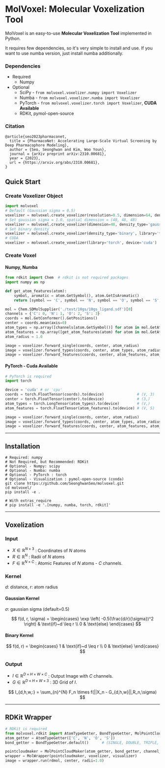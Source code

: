 # MolVoxel: Molecular Voxelization Tool
MolVoxel is an easy-to-use **Molecular Voxelization Tool** implemented in Python.

It requires few dependencies, so it's very simple to install and use. If you want to use numba version, just install numba additionally.

### Dependencies

- Required
  - Numpy
- Optional
  - SciPy - `from molvoxel.voxelizer.numpy import Voxelizer`
  - Numba - `from molvoxel.voxelizer.numba import Voxelizer`
  - PyTorch - `from molvoxel.voxelizer.torch import Voxelizer`, **CUDA Available**
  - RDKit, pymol-open-source

### Citation

```
@article{seo2023pharmaconet,
  title = {PharmacoNet: Accelerating Large-Scale Virtual Screening by Deep Pharmacophore Modeling},
  author = {Seo, Seonghwan and Kim, Woo Youn},
  journal = {arXiv preprint arXiv:2310.00681},
  year = {2023},
  url = {https://arxiv.org/abs/2310.00681},
}
```

## Quick Start

### Create Voxelizer Object
```python
import molvoxel
# Default (Gaussian sigma = 0.5)
voxelizer = molvoxel.create_voxelizer(resolution=0.5, dimension=64, density_type='gaussian', library='numpy')
# Set gaussian sigma = 1.0, spatial dimension = (48, 48, 48)
voxelizer = molvoxel.create_voxelizer(dimension=48, density_type='gaussian', sigma=1.0, library='numba')
# Set binary density
voxelizer = molvoxel.create_voxelizer(density_type='binary', library='torch')
# CUDA
voxelizer = molvoxel.create_voxelizer(library='torch', device='cuda')
```

### Create Voxel
#### Numpy, Numba

```python
from rdkit import Chem  # rdkit is not required packages
import numpy as np

def get_atom_features(atom):
    symbol, aromatic = atom.GetSymbol(), atom.GetIsAromatic()
    return [symbol == 'C', symbol == 'N', symbol == 'O', symbol == 'S', aromatic]

mol = Chem.SDMolSupplier('./test/10gs/10gs_ligand.sdf')[0]
channels = {'C': 0, 'N': 1, 'O': 2, 'S': 3}
coords = mol.GetConformer().GetPositions()                                      # (V, 3)
center = coords.mean(axis=0)                                                    # (3,)
atom_types = np.array([channels[atom.GetSymbol()] for atom in mol.GetAtoms()])  # (V,)
atom_features = np.array([get_atom_features(atom) for atom in mol.GetAtoms()])  # (V, 5)
atom_radius = 1.0                                                               # (scalar)

image = voxelizer.forward_single(coords, center, atom_radius)                   # (1, 64, 64, 64)
image = voxelizer.forward_types(coords, center, atom_types, atom_radius)        # (4, 64, 64, 64)
image = voxelizer.forward_features(coords, center, atom_features, atom_radius)  # (5, 64, 64, 64)
```

#### PyTorch - Cuda Available

```python
# PyTorch is required
import torch

device = 'cuda' # or 'cpu'
coords = torch.FloatTensor(coords).to(device)               # (V, 3)
center = torch.FloatTensor(center).to(device)               # (3,)
atom_types = torch.LongTensor(atom_types).to(device)        # (V,)
atom_features = torch.FloatTensor(atom_features).to(device) # (V, 5)

image = voxelizer.forward_single(coords, center, atom_radius)                   # (1, 64, 64, 64)
image = voxelizer.forward_types(coords, center, atom_types, atom_radius)        # (4, 32, 32, 32)
image = voxelizer.forward_features(coords, center, atom_features, atom_radius)  # (5, 32, 32, 32)
```
---

## Installation

```shell
# Required: numpy
# Not Required, but Recommended: RDKit
# Optional - Numpy: scipy
# Optional - Numba: numba
# Optional - PyTorch : torch
# Optional - Visualization : pymol-open-source (conda)
git clone https://github.com/SeonghwanSeo/molvoxel.git
cd molvoxel/
pip install -e .

# With extras_require
# pip install -e '.[numpy, numba, torch, rdkit]'
```

---

## Voxelization

### Input

- $X \in \mathbb{R}^{N\times3}$ : Coordinates of $N$ atoms
- $R \in \mathbb{R}^N$ : Radii of $N$ atoms
- $F \in \mathbb{R}^{N\times C}$ : Atomic Features of $N$ atoms - $C$ channels.

### Kernel

$d$: distance, $r$: atom radius

#### Gaussian Kernel

$\sigma$: gaussian sigma (default=0.5)

$$
f(d, r, \sigma) =
\begin{cases}
	\exp
		\left(
			-0.5(\frac{d/r}{\sigma})^2
		\right)	& \text{if}~d \leq r \\
	0					& \text{else}
\end{cases}
$$

#### Binary Kernel

$$
f(d, r) =
\begin{cases}
	1	& \text{if}~d \leq r \\
	0	& \text{else}
\end{cases}
$$

### Output

- $I \in \mathbb{R}^{D \times H \times W \times C}$ : Output Image with $C$ channels.
- $G \in \mathbb{R}^{D\times H\times W \times 3}$ : 3D Grid of $I$.

$$
I_{d,h,w,:} = \sum_{n}^{N} F_n \times f(||X_n - G_{d,h,w}||,R_n,\sigma)
$$

---

## RDKit Wrapper

``` python
# RDKit is required
from molvoxel.rdkit import AtomTypeGetter, BondTypeGetter, MolPointCloudMaker, MolWrapper
atom_getter = AtomTypeGetter(['C', 'N', 'O', 'S'])
bond_getter = BondTypeGetter.default()		# (SINGLE, DOUBLE, TRIPLE, AROMATIC)

pointcloudmaker = MolPointCloudMaker(atom_getter, bond_getter, channel_type='types')
wrapper = MolWrapper(pointcloudmaker, voxelizer, visualizer)
image = wrapper.run(rdmol, center, radii=1.0)
```

